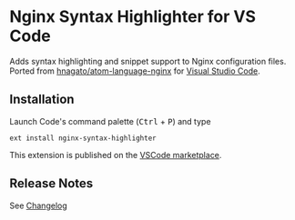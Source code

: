 # Nginx Syntax Highlighter for VS Code

Adds syntax highlighting and snippet support to Nginx configuration files.\
Ported from [hnagato/atom-language-nginx][1] for [Visual Studio Code][2].

## Installation
Launch Code's command palette (<kbd>Ctrl</kbd> + <kbd>P</kbd>) and type

    ext install nginx-syntax-highlighter

This extension is published on the [VSCode marketplace][3].

## Release Notes

See [Changelog][4]

[1]: https://github.com/hnagato/atom-language-nginx
[2]: https://code.visualstudio.com/
[3]: https://marketplace.visualstudio.com/items?itemName=almir.nginx-syntax-highlighter
[4]: CHANGELOG.md

